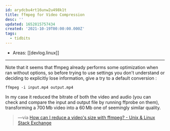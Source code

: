 ```yaml
---
id: arydcbu4rt16unw2u498k1t
title: ffmpeg for Video Compression
desc: ''
updated: 1652815757434
created: '2021-10-19T00:00:00.000Z'
tags:
  - tidbits
---
```


- Areas: [[devlog.linux]]

---

Note that it seems that ffmpeg already performs some optimization when ran without options, so before trying to use settings you don't understand or deciding to explicitly lose information, give a try to a default conversion :

`ffmpeg -i input.mp4 output.mp4`

In my case it reduced the bitrate of both the video and audio (you can check and compare the input and output file by running ffprobe on them), transforming a 700 Mb video into a 60 Mb one of seemingly similar quality.

> —via [How can I reduce a video's size with ffmpeg? - Unix & Linux Stack Exchange](https://unix.stackexchange.com/questions/28803/how-can-i-reduce-a-videos-size-with-ffmpeg)
